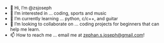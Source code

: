 - 👋 Hi, I’m @zsjoseph
- 👀 I’m interested in ... coding, sports and music
- 🌱 I’m currently learning ... python, c/c++, and guitar
- 💞️ I’m looking to collaborate on ... coding projects for beginners that can help me learn.
- 📫 How to reach me ... email me at zephan.s.joseph@gmail.com!

<!---
zsjoseph/zsjoseph is a ✨ special ✨ repository because its `README.md` (this file) appears on your GitHub profile.
You can click the Preview link to take a look at your changes.
--->
